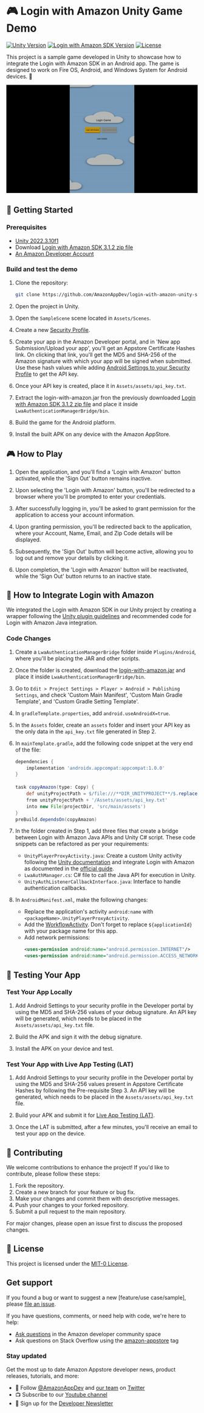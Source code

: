 # 🎮 Login with Amazon Unity Game Demo

[![Unity Version](https://img.shields.io/badge/Unity-2022.3.10f1-blue)](https://unity.com/)
[![Login with Amazon SDK Version](https://img.shields.io/badge/Login%20with%20Amazon%20SDK-3.1.2-orange)](https://developer.amazon.com/docs/login-with-amazon/android-docs.html)
[![License](https://img.shields.io/badge/License-MIT0-green)](LICENSE)

This project is a sample game developed in Unity to showcase how to integrate the Login with Amazon SDK in an Android app. The game is designed to work on Fire OS, Android, and Windows System for Android devices. 🎉

![Demo Animation](./demo.gif)


## 🚀 Getting Started

### Prerequisites

- [Unity 2022.3.10f1](https://unity.com/)
- Download [Login with Amazon SDK 3.1.2 zip file](https://developer.amazon.com/docs/login-with-amazon/android-docs.html#download-the-login-with-amazon-android-sdk)
- [An Amazon Developer Account](https://developer.amazon.com/)

### Build and test the demo

1. Clone the repository:
   ```bash
   git clone https://github.com/AmazonAppDev/login-with-amazon-unity-sample
   ```

2. Open the project in Unity.

3. Open the `SampleScene` scene located in `Assets/Scenes`. 

4. Create a new [Security Profile](https://developer.amazon.com/docs/login-with-amazon/register-android.html#create-a-new-security-profile).

5. Create your app in the Amazon Developer portal, and in 'New app Submission/Upload your app', you'll get an Appstore Certificate Hashes link. On clicking that link, you'll get the MD5 and SHA-256 of the Amazon signature with which your app will be signed when submitted. Use these hash values while adding [Android Settings to your Security Profile](https://developer.amazon.com/docs/login-with-amazon/register-android.html#add-android-settings) to get the API key.

6. Once your API key is created, place it in `Assets/assets/api_key.txt`.

7. Extract the login-with-amazon.jar fron the previously downloaded [Login with Amazon SDK 3.1.2 zip file](https://developer.amazon.com/docs/login-with-amazon/android-docs.html#download-the-login-with-amazon-android-sdk) and place it inside `LwaAuthenticationManagerBridge/bin`.

8. Build the game for the Android platform.

9. Install the built APK on any device with the Amazon AppStore.

## 🎮 How to Play

1. Open the application, and you'll find a 'Login with Amazon' button activated, while the 'Sign Out' button remains inactive.

2. Upon selecting the 'Login with Amazon' button, you'll be redirected to a browser where you'll be prompted to enter your credentials.

3. After successfully logging in, you'll be asked to grant permission for the application to access your account information.

4. Upon granting permission, you'll be redirected back to the application, where your Account, Name, Email, and Zip Code details will be displayed.

5. Subsequently, the 'Sign Out' button will become active, allowing you to log out and remove your details by clicking it.

6. Upon completion, the 'Login with Amazon' button will be reactivated, while the 'Sign Out' button returns to an inactive state.

## 🔧 How to Integrate Login with Amazon

We integrated the Login with Amazon SDK in our Unity project by creating a wrapper following the [Unity plugin guidelines](https://docs.unity3d.com/Manual/PluginsForAndroid.html) and recommended code for Login with Amazon Java integration.

### Code Changes

1. Create a `LwaAuthenticationManagerBridge` folder inside `Plugins/Android`, where you'll be placing the JAR and other scripts.

2. Once the folder is created, download the [login-with-amazon.jar](https://developer.amazon.com/docs/login-with-amazon/android-docs.html#download-the-login-with-amazon-android-sdk) and place it inside `LwaAuthenticationManagerBridge/bin`.

3. Go to `Edit > Project Settings > Player > Android > Publishing Settings`, and check 'Custom Main Manifest', 'Custom Main Gradle Template', and 'Custom Gradle Setting Template'.

4. In `gradleTemplate.properties`, add `android.useAndroidX=true`.

5. In the `Assets` folder, create an `assets` folder and insert your API key as the only data in the `api_key.txt` file generated in Step 2.

6. In `mainTemplate.gradle`, add the following code snippet at the very end of the file:
   ```groovy
   dependencies {
       implementation 'androidx.appcompat:appcompat:1.0.0'
   }

   task copyAmazon(type: Copy) {
       def unityProjectPath = $/file:///**DIR_UNITYPROJECT**/$.replace("\\", "/")
       from unityProjectPath + '/Assets/assets/api_key.txt'
       into new File(projectDir, 'src/main/assets')
   }
   preBuild.dependsOn(copyAmazon)
   ```

7. In the folder created in Step 1, add three files that create a bridge between Login with Amazon Java APIs and Unity C# script. These code snippets can be refactored as per your requirements:
   - `UnityPlayerProxyActivity.java`: Create a custom Unity activity following the [Unity documentation](https://docs.unity3d.com/Manual/android-custom-activity.html) and integrate Login with Amazon as documented in the [official guide](https://developer.amazon.com/docs/login-with-amazon/use-sdk-android.html).
   - `LwaAuthManager.cs`: C# file to call the Java API for execution in Unity.
   - `UnityAuthListenerCallbackInterface.java`: Interface to handle authentication callbacks.

8. In `AndroidManifest.xml`, make the following changes:
   - Replace the application's activity `android:name` with `<packageName>.UnityPlayerProxyActivity`.
   - Add the [WorkflowActivity](https://developer.amazon.com/docs/login-with-amazon/create-android-project.html#add-a-workflowactivity-to-your-project). Don't forget to replace `${applicationId}` with your package name for this app.
   - Add network permissions:
     ```xml
     <uses-permission android:name="android.permission.INTERNET"/>
     <uses-permission android:name="android.permission.ACCESS_NETWORK_STATE"/>
     ```

## 🧪 Testing Your App

### Test Your App Locally

1. Add Android Settings to your security profile in the Developer portal by using the MD5 and SHA-256 values of your debug signature. An API key will be generated, which needs to be placed in the `Assets/assets/api_key.txt` file.

2. Build the APK and sign it with the debug signature.

3. Install the APK on your device and test.

### Test Your App with Live App Testing (LAT)

1. Add Android Settings to your security profile in the Developer portal by using the MD5 and SHA-256 values present in Appstore Certificate Hashes by following the Pre-requisite Step 3. An API key will be generated, which needs to be placed in the `Assets/assets/api_key.txt` file.

2. Build your APK and submit it for [Live App Testing (LAT)](https://developer.amazon.com/docs/app-testing/live-app-testing-getting-started.html).

3. Once the LAT is submitted, after a few minutes, you'll receive an email to test your app on the device.

## 🤝 Contributing

We welcome contributions to enhance the project! If you'd like to contribute, please follow these steps:

1. Fork the repository.
2. Create a new branch for your feature or bug fix.
3. Make your changes and commit them with descriptive messages.
4. Push your changes to your forked repository.
5. Submit a pull request to the main repository.

For major changes, please open an issue first to discuss the proposed changes.

## 📄 License

This project is licensed under the [MIT-0 License](LICENSE).

## Get support

If you found a bug or want to suggest a new [feature/use case/sample], please [file an issue](../../issues).

If you have questions, comments, or need help with code, we're here to help:
- [Ask questions](https://community.amazondeveloper.com/c/amazon-appstore/appstore-questions/20) in the Amazon developer community space
- Ask questions on Stack Overflow using the [amazon-appstore](https://stackoverflow.com/questions/tagged/amazon-appstore) tag


### Stay updated
Get the most up to date Amazon Appstore developer news, product releases, tutorials, and more:

* 📣 Follow [@AmazonAppDev](https://twitter.com/AmazonAppDev) and [our team](https://twitter.com/i/lists/1580293569897984000) on [Twitter](https://twitter.com/AmazonAppDev)
* 📺 Subscribe to our [Youtube channel](https://www.youtube.com/amazonappstoredevelopers)
* 📧 Sign up for the [Developer Newsletter](https://m.amazonappservices.com/devto-newsletter-subscribe)
